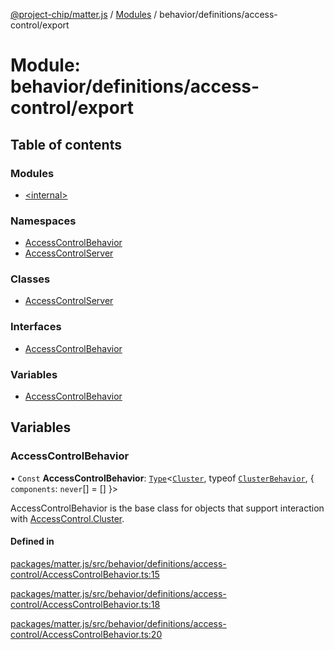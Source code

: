 [@project-chip/matter.js](../README.md) / [Modules](../modules.md) / behavior/definitions/access-control/export

# Module: behavior/definitions/access-control/export

## Table of contents

### Modules

- [\<internal\>](behavior_definitions_access_control_export._internal_.md)

### Namespaces

- [AccessControlBehavior](behavior_definitions_access_control_export.AccessControlBehavior.md)
- [AccessControlServer](behavior_definitions_access_control_export.AccessControlServer.md)

### Classes

- [AccessControlServer](../classes/behavior_definitions_access_control_export.AccessControlServer-1.md)

### Interfaces

- [AccessControlBehavior](../interfaces/behavior_definitions_access_control_export.AccessControlBehavior-1.md)

### Variables

- [AccessControlBehavior](behavior_definitions_access_control_export.md#accesscontrolbehavior)

## Variables

### AccessControlBehavior

• `Const` **AccessControlBehavior**: [`Type`](../interfaces/behavior_cluster_export.ClusterBehavior.Type.md)\<[`Cluster`](../interfaces/cluster_export.AccessControl.Cluster.md), typeof [`ClusterBehavior`](behavior_cluster_export.ClusterBehavior.md), \{ `components`: `never`[] = [] }\>

AccessControlBehavior is the base class for objects that support interaction with [AccessControl.Cluster](cluster_export.AccessControl.md#cluster).

#### Defined in

[packages/matter.js/src/behavior/definitions/access-control/AccessControlBehavior.ts:15](https://github.com/project-chip/matter.js/blob/3adaded6/packages/matter.js/src/behavior/definitions/access-control/AccessControlBehavior.ts#L15)

[packages/matter.js/src/behavior/definitions/access-control/AccessControlBehavior.ts:18](https://github.com/project-chip/matter.js/blob/3adaded6/packages/matter.js/src/behavior/definitions/access-control/AccessControlBehavior.ts#L18)

[packages/matter.js/src/behavior/definitions/access-control/AccessControlBehavior.ts:20](https://github.com/project-chip/matter.js/blob/3adaded6/packages/matter.js/src/behavior/definitions/access-control/AccessControlBehavior.ts#L20)
